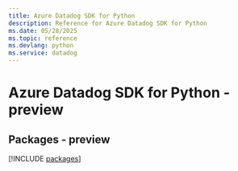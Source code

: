 ```yaml
---
title: Azure Datadog SDK for Python
description: Reference for Azure Datadog SDK for Python
ms.date: 05/28/2025
ms.topic: reference
ms.devlang: python
ms.service: datadog
---
```

# Azure Datadog SDK for Python - preview
## Packages - preview
[!INCLUDE [packages](datadog-index.md)]